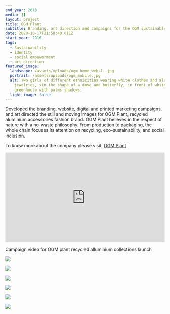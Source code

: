 ```yaml
---
end_year: 2018
media: []
layout: project
title: OGM Plant
subtitle: Branding, art direction and campaigns for the OGM sustainable ecosystems
date: 2020-10-17T21:58:40.611Z
start_year: 2016
tags:
  - Sustainability
  - identity
  - social empowerment
  - art direction
featured_image:
  landscape: /assets/uploads/ogm_home_web-1-.jpg
  portrait: /assets/uploads/ogm_mobile.jpg
  alt: Two girls of different ethnicities wearing white clothes and aluminium
    jewelries, sin the shape of a dove and butterfly, in front of white
    greenhouse with palms shadows.
  light_image: false
---
```

Developed the branding, website, digital and printed marketing campaigns, and art directed the still and moving images for OGM Plant, recycled aluminium accessories fashion brand. OGM Plant believes in the respect of nature with a no-waste philosophy. From production to packaging, the whole chain focuses its attention on recycling, eco-sustainability, and social inclusion.

To know more about the company please visit: [OGM Plant](https://www.instagram.com/ogm_plant/)



<div style="padding:56.25% 0 0 0;position:relative;"><iframe src="https://player.vimeo.com/video/288128164?autoplay=1&loop=1&title=0&byline=0&portrait=0" style="position:absolute;top:0;left:0;width:100%;height:100%;" frameborder="0" allow="autoplay; fullscreen" allowfullscreen></iframe></div><script src="https://player.vimeo.com/api/player.js"></script>

Campaign video for OGM plant recycled alluminium collections launch 

![](/assets/uploads/ogm1.jpg)

![](/assets/uploads/ogm2.jpg)

![](/assets/uploads/ogm2.jpg)

![](/assets/uploads/ogm3.jpg)

![](/assets/uploads/ogm6.jpg)

![](/assets/uploads/ogm7.jpg)